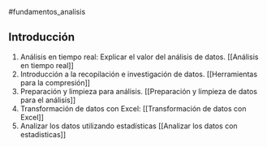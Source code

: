 #fundamentos_analisis
## Introducción

1. Análisis en tiempo real: Explicar el valor del análisis de datos.
   [[Análisis en tiempo real]]
2. Introducción a la recopilación e investigación de datos.
   [[Herramientas para la compresión]]
3. Preparación y limpieza para análisis. 
   [[Preparación y limpieza de datos para el análisis]]
4. Transformación de datos con Excel:
   [[Transformación de datos con Excel]]
5. Analizar los datos utilizando estadísticas
   [[Analizar los datos con estadisticas]]
   



